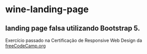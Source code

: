 # wine-landing-page

## landing page falsa utilizando Bootstrap 5.
Exercício passado na Certificação de Responsive Web Design da <a href="freecodecamp.org">freeCodeCamp.org</a>
